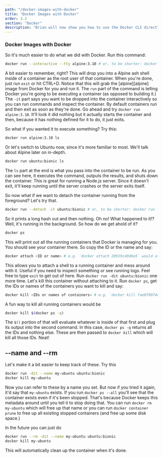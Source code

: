 ```yaml
---
path: "/docker-images-with-docker"
title: "Docker Images with Docker"
order: 3.2
section: "Docker"
description: "Brian will now show you how to use the Docker CLI directly to use images and how the Docker command line client works with regard to images of containers."
---
```


### Docker Images with Docker

So it's much easier to do what we did with Docker. Run this command:

```bash
docker run --interactive --tty alpine:3.10 # or, to be shorter: docker run -it alpine:3.10
```

A bit easier to remember, right? This will drop you into a Alpine ash shell inside of a container as the root user of that container. When you're done, just run `exit` or hit CTRL+D. Notice that this will grab the [alpine][alpine] image from Docker for you and run it. The `run` part of the command is telling Docker you're going to be executing a container (as opposed to building it.) The `-it` part says you want to be dropped into the container interactively so you can run commands and inspect the container. By default containers run and then exit as soon as they're done. Go ahead and try `docker run alpine:3.10`. It'll look it did nothing but it actually starts the container and then, because it has nothing defined for it to do, it just exits.

So what if you wanted it to execute something? Try this:

```bash
docker run alpine:3.10 ls
```

Or let's switch to Ubuntu now, since it's more familiar to most. We'll talk about Alpine later on in-depth.

```bash
docker run ubuntu:bionic ls
```

The `ls` part at the end is what you pass into the container to be run. As you can see here, it executes the command, outputs the results, and shuts down the container. This is great for running a Node.js server. Since it doesn't exit, it'll keep running until the server crashes or the server exits itself.

So now what if we want to detach the container running from the foreground? Let's try that.

```bash
docker run --detach -it ubuntu:bionic # or, to be shorter: docker run -dit ubuntu:bionic
```

So it prints a long hash out and then nothing. Oh no! What happened to it!? Well, it's running in the background. So how do we get ahold of it?

```bash
docker ps
```

This will print out all the running containers that Docker is managing for you. You should see your container there. So copy the ID or the name and say:

```bash
docker attach <ID or name> # e.g. `docker attach 20919c49d6e5` would attach to that container
```

This allows you to attach a shell to a running container and mess around with it. Useful if you need to inspect something or see running logs. Feel free to type `exit` to get out of here. Run `docker run -dit ubuntu:bionic` one more time. Let's kill this container without attaching to it. Run `docker ps`, get the IDs or names of the containers you want to kill and say:

```bash
docker kill <IDs or names of containers> # e.g. `docker kill fae0f0974d3d 803e1721dad3 20919c49d6e5` would kill those three containers
```

A fun way to kill all running containers would be

```bash
docker kill $(docker ps -q)
```

The `$()` portion of that will evaluate whatever is inside of that first and plug its output into the second command. In this case, `docker ps -q` returns all the IDs and nothing else. These are then passed to `docker kill` which will kill all those IDs. Neat!

## --name and --rm

Let's make it a bit easier to keep track of these. Try this

```bash
docker run -dit --name my-ubuntu ubuntu:bionic
docker kill my-ubuntu
```

Now you can refer to these by a name you set. But now if you tried it again, it'd say that `my-ubuntu` exists. If you run `docker ps --all` you'll see that the container exists even if it's been stopped. That's because Docker keeps this metadata around until you tell it to stop doing that. You can run `docker rm my-ubuntu` which will free up that name or you can run `docker container prune` to free up all existing stopped containers (and free up some disk space.)

In the future you can just do

```bash
docker run --rm -dit --name my-ubuntu ubuntu:bionic
docker kill my-ubuntu
```

This will automatically clean up the container when it's done.
